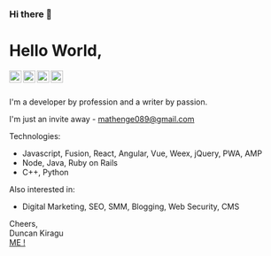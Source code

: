 ### Hi there 👋

 <!-- Duncan-Kiragu/Duncan-Kiragu** is a ✨ _special_ ✨ repository because its `README.md` (this file) appears on your GitHub profile.-->

# Hello World,

<a href="https://www.linkedin.com/in/duncankiragumathenge">
  <img align="left" alt="Duncan Kiragu - LinkedIn" width="22px" src="https://cdn.jsdelivr.net/npm/simple-icons@v3/icons/linkedin.svg"/>
</a>
<a href="https://www.instagram.com/itskiragu_/">
  <img align="left" alt="Duncan Kiragu - Instagram" width="22px" src="https://cdn.jsdelivr.net/npm/simple-icons@v3/icons/instagram.svg"/>
</a>
<a href="https://twitter.com/DuncanMathenge6">
  <img align="left" alt="Duncan Kiragu - Twitter" width="22px" src="https://cdn.jsdelivr.net/npm/simple-icons@v3/icons/twitter.svg"/>
</a>
<a href="https://facebook.com/">
  <img align="left" alt="Duncan Kiragu - Facebook" width="22px" src="https://cdn.jsdelivr.net/npm/simple-icons@v3/icons/facebook.svg"/>
</a>
<br />
<br />

I'm a developer by profession and a writer by passion.  


I'm just an invite away - mathenge089@gmail.com

Technologies:
- Javascript, Fusion, React, Angular, Vue, Weex, jQuery, PWA, AMP
- Node, Java, Ruby on Rails
- C++, Python

Also interested in:
- Digital Marketing, SEO, SMM, Blogging, Web Security, CMS

Cheers,  
Duncan Kiragu  
[ME !](https://duncankiragu.wordpress.com)
